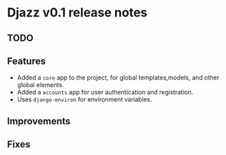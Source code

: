 # Djazz v0.1 release notes

## TODO

## Features

- Added a `core` app to the project, for global templates,models, and other global elements.
- Added a `accounts` app for user authentication and registration.
- Uses `django-environ` for environment variables.

## Improvements

## Fixes

